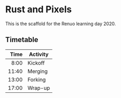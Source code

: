 # Rust and Pixels

This is the scaffold for the Renuo learning day 2020.

## Timetable

| Time  | Activity |
| ----: | -------- |
|  8:00 | Kickoff  |
| 11:40 | Merging  |
| 13:00 | Forking  |
| 17:00 | Wrap-up  |
